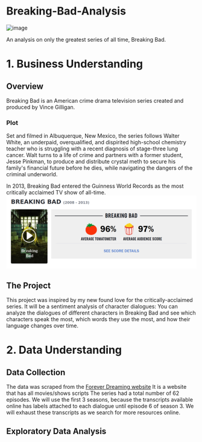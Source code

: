 # Breaking-Bad-Analysis

![image](https://conversationsabouther.net/wp-content/uploads/2014/10/Breaking-Bad.jpg)


An analysis on only the greatest series of all time, Breaking Bad. 


# 1. Business Understanding

## Overview
Breaking Bad is an American crime drama television series created and produced by Vince Gilligan.
### Plot 
Set and filmed in Albuquerque, New Mexico, the series follows Walter White, an underpaid, overqualified, and dispirited high-school chemistry teacher who is struggling with a recent diagnosis of stage-three lung cancer. Walt turns to a life of crime and partners with a former student, Jesse Pinkman, to produce and distribute crystal meth to secure his family's financial future before he dies, while navigating the dangers of the criminal underworld.

In 2013, Breaking Bad entered the Guinness World Records as the most critically acclaimed TV show of all-time.
![image](https://github.com/jishnukoliyadan/the_breaking_bad_network/raw/master/src/imgs/rottentomatoes_review.png)

## The Project
This project was inspired by my new found love for the critically-acclaimed series. It will be a sentiment analysis of character dialogues: You can analyze the dialogues of different characters in Breaking Bad and see which characters speak the most, which words they use the most, and how their language changes over time. 


# 2. Data Understanding
## Data Collection
The data was scraped from the [Forever Dreaming website](https://transcripts.foreverdreaming.org/viewforum.php?f=165&sid=18a2d0725580199573a521ce00dc350a) It is a website that has all movies/shows scripts
The series had a total number of 62 episodes. 
We will use the first 3 seasons, because the transcripts available online has labels attached to each dialogue until episode 6 of season 3. We will exhaust these transcripts as we search for more resources online. 

## Exploratory Data Analysis
